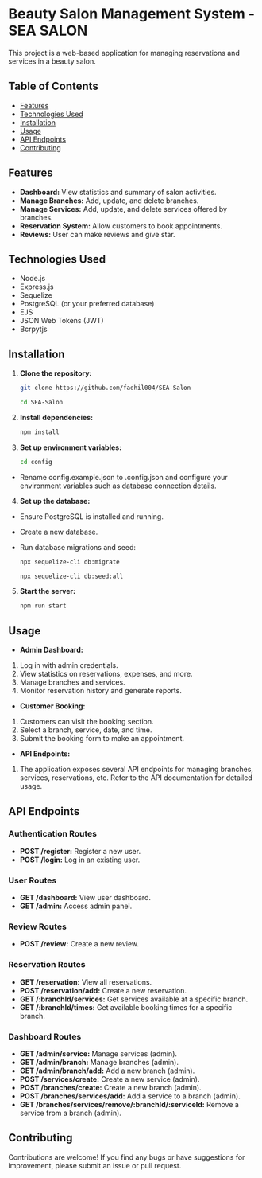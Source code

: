 # Beauty Salon Management System - SEA SALON

This project is a web-based application for managing reservations and services in a beauty salon.

## Table of Contents

- [Features](#features)
- [Technologies Used](#technologies-used)
- [Installation](#installation)
- [Usage](#usage)
- [API Endpoints](#api-endpoints)
- [Contributing](#contributing)

## Features

- **Dashboard:** View statistics and summary of salon activities.
- **Manage Branches:** Add, update, and delete branches.
- **Manage Services:** Add, update, and delete services offered by branches.
- **Reservation System:** Allow customers to book appointments.
- **Reviews:** User can make reviews and give star.

## Technologies Used

- Node.js
- Express.js
- Sequelize 
- PostgreSQL (or your preferred database)
- EJS
- JSON Web Tokens (JWT)
- Bcrpytjs

## Installation

1. **Clone the repository:**

   ```bash
   git clone https://github.com/fadhil004/SEA-Salon

   cd SEA-Salon

2. **Install dependencies:**

    ```bash
    npm install

3. **Set up environment variables:**

    ```bash
    cd config

- Rename config.example.json to .config.json and configure your environment variables such as database connection details.

4. **Set up the database:**
- Ensure PostgreSQL is installed and running.

- Create a new database.

- Run database migrations and seed:
    ```bash
    npx sequelize-cli db:migrate

    npx sequelize-cli db:seed:all

5. **Start the server:**
    ```bash
    npm run start

## Usage
- **Admin Dashboard:**

1. Log in with admin credentials.
2. View statistics on reservations, expenses, and more.
3. Manage branches and services.
4. Monitor reservation history and generate reports.

- **Customer Booking:**

1. Customers can visit the booking section.
2. Select a branch, service, date, and time.
3. Submit the booking form to make an appointment.

- **API Endpoints:**
1. The application exposes several API endpoints for managing branches, services, reservations, etc. Refer to the API documentation for detailed usage.

## API Endpoints

### Authentication Routes

- **POST /register:** Register a new user.
- **POST /login:** Log in an existing user.

### User Routes

- **GET /dashboard:** View user dashboard.
- **GET /admin:** Access admin panel.

### Review Routes

- **POST /review:** Create a new review.

### Reservation Routes

- **GET /reservation:** View all reservations.
- **POST /reservation/add:** Create a new reservation.
- **GET /:branchId/services:** Get services available at a specific branch.
- **GET /:branchId/times:** Get available booking times for a specific branch.

### Dashboard Routes

- **GET /admin/service:** Manage services (admin).
- **GET /admin/branch:** Manage branches (admin).
- **GET /admin/branch/add:** Add a new branch (admin).
- **POST /services/create:** Create a new service (admin).
- **POST /branches/create:** Create a new branch (admin).
- **POST /branches/services/add:** Add a service to a branch (admin).
- **GET /branches/services/remove/:branchId/:serviceId:** Remove a service from a branch (admin).

## Contributing

Contributions are welcome! If you find any bugs or have suggestions for improvement, please submit an issue or pull request.
